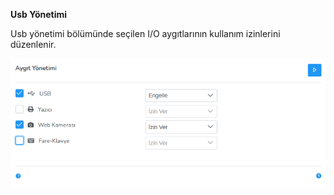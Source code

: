**Usb Yönetimi**

Usb yönetimi bölümünde seçilen I/O aygıtlarının kullanım izinlerini düzenlenir. 

[![Usb Yonetimi](../images/computerManagement/usbManagement.png)](../images/computerManagement/usbManagement.png)
